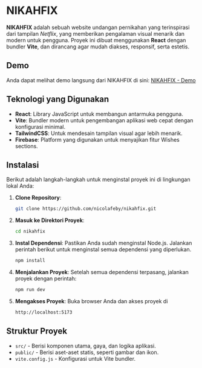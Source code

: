 # NIKAHFIX

**NIKAHFIX** adalah sebuah website undangan pernikahan yang terinspirasi dari tampilan _Netflix_, yang memberikan pengalaman visual menarik dan modern untuk pengguna. Proyek ini dibuat menggunakan **React** dengan bundler **Vite**, dan dirancang agar mudah diakses, responsif, serta estetis.

## Demo

Anda dapat melihat demo langsung dari NIKAHFIX di sini: [NIKAHFIX - Demo](https://nikahfix.nicolaboard.my.id)

## Teknologi yang Digunakan

- **React**: Library JavaScript untuk membangun antarmuka pengguna.
- **Vite**: Bundler modern untuk pengembangan aplikasi web cepat dengan konfigurasi minimal.
- **TailwindCSS**: Untuk mendesain tampilan visual agar lebih menarik.
- **Firebase**: Platform yang digunakan untuk menyajikan fitur Wishes sections.

## Instalasi

Berikut adalah langkah-langkah untuk menginstal proyek ini di lingkungan lokal Anda:

1. **Clone Repository**:

   ```bash
   git clone https://github.com/nicolafeby/nikahfix.git
   ```

2. **Masuk ke Direktori Proyek**:

   ```bash
   cd nikahfix
   ```

3. **Instal Dependensi**:
   Pastikan Anda sudah menginstal Node.js. Jalankan perintah berikut untuk menginstal semua dependensi yang diperlukan.

   ```bash
   npm install
   ```

4. **Menjalankan Proyek**:
   Setelah semua dependensi terpasang, jalankan proyek dengan perintah:

   ```bash
   npm run dev
   ```

5. **Mengakses Proyek**:
   Buka browser Anda dan akses proyek di

   ```bash
   http://localhost:5173
   ```

## Struktur Proyek

- `src/` - Berisi komponen utama, gaya, dan logika aplikasi.
- `public/` - Berisi aset-aset statis, seperti gambar dan ikon.
- `vite.config.js` - Konfigurasi untuk Vite bundler.
